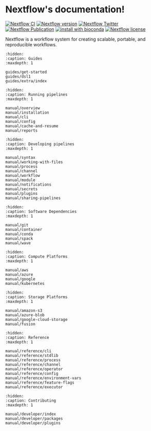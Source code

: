 
# Nextflow's documentation!

[![Nextflow CI](https://github.com/nextflow-io/nextflow/workflows/Nextflow%20CI/badge.svg)](https://github.com/nextflow-io/nextflow/actions/workflows/build.yml?query=branch%3Amaster+event%3Apush)
[![Nextflow version](https://img.shields.io/github/release/nextflow-io/nextflow.svg?colorB=58bd9f&style=popout)](https://github.com/nextflow-io/nextflow/releases/latest)
[![Nextflow Twitter](https://img.shields.io/twitter/url/https/nextflowio.svg?colorB=58bd9f&&label=%40nextflow&style=popout)](https://twitter.com/nextflowio)
[![Nextflow Publication](https://img.shields.io/badge/Published-Nature%20Biotechnology-26af64.svg?colorB=58bd9f&style=popout)](https://www.nature.com/articles/nbt.3820)
[![install with bioconda](https://img.shields.io/badge/install%20with-bioconda-brightgreen.svg?colorB=58bd9f&style=popout)](http://bioconda.github.io/recipes/nextflow/README.html)
[![Nextflow license](https://img.shields.io/github/license/nextflow-io/nextflow.svg?colorB=58bd9f&style=popout)](https://github.com/nextflow-io/nextflow/blob/master/COPYING)

Nextflow is a workflow system for creating scalable, portable, and reproducible workflows.

```{toctree}
:hidden:
:caption: Guides
:maxdepth: 1

guides/get-started
guides/dsl1
guides/extra/index
```

```{toctree}
:hidden:
:caption: Running pipelines
:maxdepth: 1

manual/overview
manual/installation
manual/cli
manual/config
manual/cache-and-resume
manual/reports
```

```{toctree}
:hidden:
:caption: Developing pipelines
:maxdepth: 1

manual/syntax
manual/working-with-files
manual/process
manual/channel
manual/workflow
manual/module
manual/notifications
manual/secrets
manual/plugins
manual/sharing-pipelines
```

```{toctree}
:hidden:
:caption: Software Dependencies
:maxdepth: 1

manual/git
manual/container
manual/conda
manual/spack
manual/wave
```

```{toctree}
:hidden:
:caption: Compute Platforms
:maxdepth: 1

manual/aws
manual/azure
manual/google
manual/kubernetes
```

```{toctree}
:hidden:
:caption: Storage Platforms
:maxdepth: 1

manual/amazon-s3
manual/azure-blob
manual/google-cloud-storage
manual/fusion
```

```{toctree}
:hidden:
:caption: Reference
:maxdepth: 1

manual/reference/cli
manual/reference/stdlib
manual/reference/process
manual/reference/channel
manual/reference/operator
manual/reference/config
manual/reference/environment-vars
manual/reference/feature-flags
manual/reference/executor
```

```{toctree}
:hidden:
:caption: Contributing
:maxdepth: 1

manual/developer/index
manual/developer/packages
manual/developer/plugins
```
